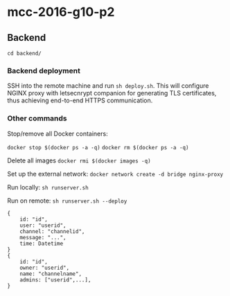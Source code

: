 # mcc-2016-g10-p2

## Backend

`cd backend/`

### Backend deployment

SSH into the remote machine and run `sh deploy.sh`. This will configure NGINX proxy with letsecnrypt companion for generating TLS certificates, thus achieving end-to-end HTTPS communication.

### Other commands

Stop/remove all Docker containers:

`docker stop $(docker ps -a -q)`
`docker rm $(docker ps -a -q)`

Delete all images
`docker rmi $(docker images -q)`

Set up the external network:
`docker network create -d bridge nginx-proxy`

Run locally: 
`sh runserver.sh`

Run on remote:
`sh runserver.sh --deploy`


````
{
    id: "id",
    user: "userid",
    channel: "channelid",
    message: "...",
    time: Datetime
}
{
    id: "id",
    owner: "userid",
    name: "channelname",
    admins: ["userid",...],
}
````